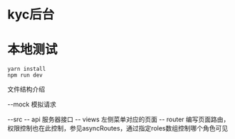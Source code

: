 # kyc后台

# 本地测试
```
yarn install
npm run dev
```

文件结构介绍

--mock 模拟请求

--src
  -- api 服务器接口
  -- views 左侧菜单对应的页面
  -- router 编写页面路由，权限控制也在此控制，参见asyncRoutes，通过指定roles数组控制哪个角色可见